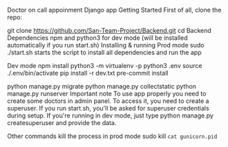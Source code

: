 Doctor on call appoinment Django app
Getting Started
First of all, clone the repo:

git clone https://github.com/San-Team-Project/Backend.git
cd Backend
Dependencies
npm and python3 for dev mode (will be installed automatically if you run start.sh)
Installing & running
Prod mode
sudo ./start.sh starts the script to install all dependencies and run the app

Dev mode
npm install
python3 -m virtualenv -p python3 .env
source ./.env/bin/activate
pip install -r dev.txt
pre-commit install

python manage.py migrate
python manage.py collectstatic
python manage.py runserver
Important note
To use app properly you need to create some doctors in admin panel. To access it, you need to create a superuser. If you run start.sh, you'll be asked for superuser credentials during setup. If you're running in dev mode, just type python manage.py createsuperuser and provide the data.

Other commands
kill the process in prod mode
sudo kill `cat gunicorn.pid`
